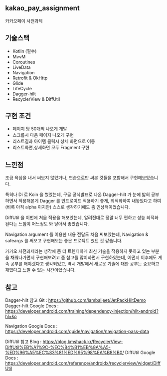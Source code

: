 ## kakao_pay_assignment ##
카카오페이 사전과제
    
## 기술스택 ##
- Kotlin (필수)
- MvvM
- Coroutines
- LiveData
- Navigation
- Retrofit & OkHttp
- Glide
- LifeCycle
- Dagger-hilt
- RecyclerView & DiffUtil

## 구현 조건 ##
- 페이지 당 50개씩 나오게 개발
- 스크롤시 다음 페이지 나오게 구현
- 리스트결과 아이템 클릭시 상세 화면으로 이동
- 리스트화면,상세화면 모두 Fragment 구현 

## 느낀점 ##
조금 욕심을 내서 써보지 않았거나, 연습으로만 써본 것들을 포함해서 구현해보았습니다.

특히나 Di 로 Koin 을 썼었는데, 구글 공식발표로 나온 Dagger-hilt 가 눈에 밟혀 공부하면서 적용해본게 
Dagger 를 안드로이드 적용하기 좋게, 최적화하여 내놓았다고 하여 (비록 아직 alpha 이지만) 
스스로 생각하기에도 좀 인상적이었습니다. 

DiffUtil 을 이번에 처음 적용을 해보았는데, 알려진대로 정말 너무 편하고 성능 최적화 된다는 느낌이 
어느정도 와 닿아서 좋았습니다.

Navigation argument 를 이용한 내용 전달도 처음 써보았는데,
Navigation & safeargs 를 써보고 구현해보는 좋은 프로젝트 였던 것 같습니다.

카카오 사전과제라는 생각에 좀 더 트렌디하게 최신 기술을 적용하지 못하고 있는 부분을
채워나가면서 구현해보려고 좀 참고를 많이하면서 구현하였는데, 어떤지 이후에도 계속 공부를 해야겠다고 
생각되었고, 역시 개발에서 새로운 기술에 대한 공부는 중요하고 재밌다고 느낄 수 있는 시간이었습니다.

## 참고 ##
Dagger-hilt 참고 Git : https://github.com/iambaljeet/JetPackHiltDemo
Dagger-hilt Google Docs : https://developer.android.com/training/dependency-injection/hilt-android?hl=ko

Navigation Google Docs : https://developer.android.com/guide/navigation/navigation-pass-data

DiffUtil 참고 Blog : https://blog.kmshack.kr/RecyclerView-DiffUtil%EB%A1%9C-%EC%84%B1%EB%8A%A5-%ED%96%A5%EC%83%81%ED%95%98%EA%B8%B0/
DiffUtil Google Docs : https://developer.android.com/reference/androidx/recyclerview/widget/DiffUtil
